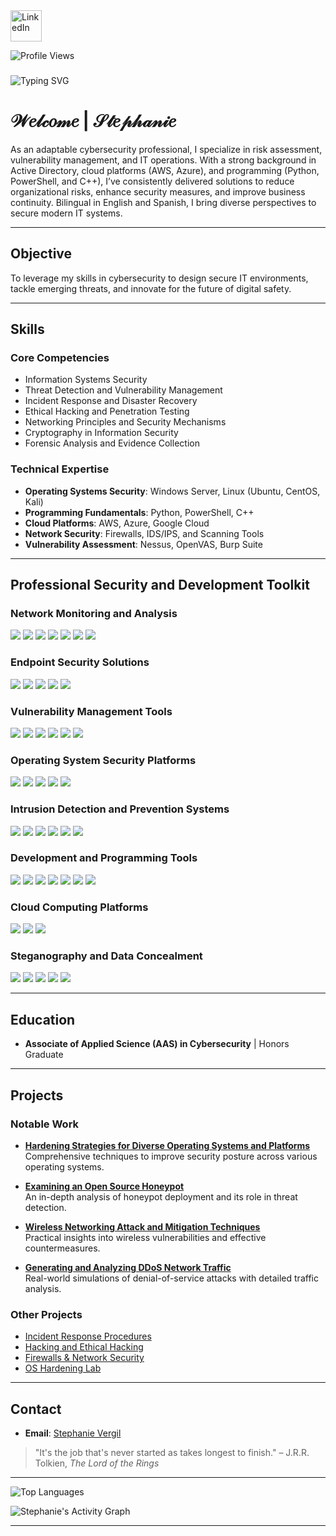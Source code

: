 <a href="https://linkedin.com/in/stephanie-vergil-8982142a8">
  <img src="https://user-images.githubusercontent.com/74038190/235294012-0a55e343-37ad-4b0f-924f-c8431d9d2483.gif" alt="LinkedIn" style="width: 50px; height: 50px;">
</a>

![Profile Views](https://komarev.com/ghpvc/?username=StephVergil&color=ff79c6)

###  
![Typing SVG](https://readme-typing-svg.herokuapp.com?font=Raleway+Dots&size=25&duration=4000&color=D16EE8&lines=Cybersecurity+Analyst;Information+Security+Specialist;Network+Defense+Strategist;Intrusion+Detection+Expert;Operating+System+Security+Practitioner;Cloud+Computing+Professional;Ethical+Hacking+Specialist;Digital+Forensics+Investigator;Firewall+and+Network+Security+Specialist;Security+Assessment+and+Auditing+Advisor)


# 𝒲𝑒𝓁𝒸𝑜𝓂𝑒 | 𝒮𝓉𝑒𝓅𝒽𝒶𝓃𝒾𝑒

As an adaptable cybersecurity professional, I specialize in risk assessment, vulnerability management, and IT operations. With a strong background in Active Directory, cloud platforms (AWS, Azure), and programming (Python, PowerShell, and C++), I’ve consistently delivered solutions to reduce organizational risks, enhance security measures, and improve business continuity. Bilingual in English and Spanish, I bring diverse perspectives to secure modern IT systems.

---

## Objective  

To leverage my skills in cybersecurity to design secure IT environments, tackle emerging threats, and innovate for the future of digital safety.

---

## Skills  

### Core Competencies  
- Information Systems Security  
- Threat Detection and Vulnerability Management  
- Incident Response and Disaster Recovery  
- Ethical Hacking and Penetration Testing  
- Networking Principles and Security Mechanisms  
- Cryptography in Information Security  
- Forensic Analysis and Evidence Collection  

### Technical Expertise  
- **Operating Systems Security**: Windows Server, Linux (Ubuntu, CentOS, Kali)  
- **Programming Fundamentals**: Python, PowerShell, C++  
- **Cloud Platforms**: AWS, Azure, Google Cloud  
- **Network Security**: Firewalls, IDS/IPS, and Scanning Tools  
- **Vulnerability Assessment**: Nessus, OpenVAS, Burp Suite  

---

## Professional Security and Development Toolkit  

### Network Monitoring and Analysis  
<div>
<a href="https://www.wireshark.org/"><img src="https://img.shields.io/badge/-Wireshark-000000?&style=for-the-badge&logo=Wireshark&logoColor=deeppink" /></a>  
<a href="https://nmap.org/"><img src="https://img.shields.io/badge/-Nmap-000000?&style=for-the-badge&logo=Nmap&logoColor=deeppink" /></a>  
<a href="https://www.wireshark.org/docs/man-pages/"><img src="https://img.shields.io/badge/-Packet_Analysis-000000?&style=for-the-badge&logo=Linux&logoColor=deeppink" /></a>  
<a href="https://tcpdump.org/"><img src="https://img.shields.io/badge/-TCPdump-000000?&style=for-the-badge&logo=Linux&logoColor=deeppink" /></a>  
<a href="https://netcat.sourceforge.net/"><img src="https://img.shields.io/badge/-Netcat-000000?&style=for-the-badge&logo=Linux&logoColor=deeppink" /></a>
<a href="https://www.zabbix.com/"><img src="https://img.shields.io/badge/-Zabbix-000000?&style=for-the-badge&logo=Zabbix&logoColor=deeppink" /></a>
<a href="https://nagios.org/"><img src="https://img.shields.io/badge/-Nagios-000000?&style=for-the-badge&logo=Nagios&logoColor=deeppink" /></a>
</div>

### Endpoint Security Solutions  
<div>
<a href="https://www.microsoft.com/en-us/security/business/threat-protection/microsoft-defender-endpoint"><img src="https://img.shields.io/badge/-Windows_Defender-000000?&style=for-the-badge&logo=Microsoft&logoColor=deeppink" /></a>  
<a href="https://www.broadcom.com/products/cyber-security/endpoint/symantec-endpoint-protection"><img src="https://img.shields.io/badge/-Symantec_Endpoint_Protection-000000?&style=for-the-badge&logo=Symantec&logoColor=deeppink" /></a>  
<a href="https://www.crowdstrike.com/"><img src="https://img.shields.io/badge/-CrowdStrike-000000?&style=for-the-badge&logo=CrowdStrike&logoColor=deeppink" /></a>  
<a href="https://www.carbonblack.com/"><img src="https://img.shields.io/badge/-Carbon_Black-000000?&style=for-the-badge&logo=CarbonBlack&logoColor=deeppink" /></a>
<a href="https://www.trendmicro.com/"><img src="https://img.shields.io/badge/-TrendMicro-000000?&style=for-the-badge&logo=TrendMicro&logoColor=deeppink" /></a>
</div>

### Vulnerability Management Tools  
<div>
<a href="https://www.tenable.com/products/nessus"><img src="https://img.shields.io/badge/-Nessus-000000?&style=for-the-badge&logo=Nessus&logoColor=deeppink" /></a>  
<a href="https://www.qualys.com/"><img src="https://img.shields.io/badge/-Qualys-000000?&style=for-the-badge&logo=Qualys&logoColor=deeppink" /></a>  
<a href="https://www.openvas.org/"><img src="https://img.shields.io/badge/-OpenVAS-000000?&style=for-the-badge&logo=Security&logoColor=deeppink" /></a>  
<a href="https://portswigger.net/burp"><img src="https://img.shields.io/badge/-Burp_Suite-000000?&style=for-the-badge&logo=BurpSuite&logoColor=deeppink" /></a>  
<a href="https://www.kali.org/tools/sqlmap/"><img src="https://img.shields.io/badge/-SQLMap-000000?&style=for-the-badge&logo=SQL&logoColor=deeppink" /></a>
<a href="https://www.rapid7.com/"><img src="https://img.shields.io/badge/-Rapid7-000000?&style=for-the-badge&logo=Rapid7&logoColor=deeppink" /></a>
</div>

### Operating System Security Platforms  
<div>
<a href="https://www.microsoft.com/en-us/windows-server"><img src="https://img.shields.io/badge/-Windows_Server-000000?&style=for-the-badge&logo=Windows&logoColor=deeppink" /></a>
<a href="https://ubuntu.com/"><img src="https://img.shields.io/badge/-Ubuntu-000000?&style=for-the-badge&logo=Ubuntu&logoColor=deeppink" /></a>
<a href="https://www.redhat.com/en/technologies/linux-platforms/enterprise-linux"><img src="https://img.shields.io/badge/-Red_Hat-000000?&style=for-the-badge&logo=RedHat&logoColor=deeppink" /></a>
<a href="https://www.kali.org/"><img src="https://img.shields.io/badge/-Kali_Linux-000000?&style=for-the-badge&logo=KaliLinux&logoColor=deeppink" /></a>
<a href="https://centos.org/"><img src="https://img.shields.io/badge/-CentOS-000000?&style=for-the-badge&logo=CentOS&logoColor=deeppink" /></a>
</div>

### Intrusion Detection and Prevention Systems  
<div>
<a href="https://securityonion.net/"><img src="https://img.shields.io/badge/-Security_Onion-000000?&style=for-the-badge&logo=Security&logoColor=deeppink" /></a>  
<a href="https://snort.org/"><img src="https://img.shields.io/badge/-Snort-000000?&style=for-the-badge&logo=Snort&logoColor=deeppink" /></a>  
<a href="https://suricata.io/"><img src="https://img.shields.io/badge/-Suricata-000000?&style=for-the-badge&logo=Suricata&logoColor=deeppink" /></a>  
<a href="https://zeek.org/"><img src="https://img.shields.io/badge/-Zeek-000000?&style=for-the-badge&logo=Zeek&logoColor=deeppink" /></a>  
<a href="https://www.wazuh.com/"><img src="https://img.shields.io/badge/-Wazuh-000000?&style=for-the-badge&logo=Wazuh&logoColor=deeppink" /></a>
<a href="https://ossec.github.io/"><img src="https://img.shields.io/badge/-OSSEC-000000?&style=for-the-badge&logo=OSSEC&logoColor=deeppink" /></a>
</div>

### Development and Programming Tools  
<div>
<a href="https://code.visualstudio.com/"><img src="https://img.shields.io/badge/-Visual_Studio_Code-000000?&style=for-the-badge&logo=VisualStudioCode&logoColor=deeppink" /></a>
<a href="https://www.python.org/"><img src="https://img.shields.io/badge/-Python-000000?&style=for-the-badge&logo=Python&logoColor=deeppink" /></a>
<a href="https://www.gnu.org/software/bash/"><img src="https://img.shields.io/badge/-Bash-000000?&style=for-the-badge&logo=GNU&logoColor=deeppink" /></a>
<a href="https://git-scm.com/"><img src="https://img.shields.io/badge/-Git-000000?&style=for-the-badge&logo=Git&logoColor=deeppink" /></a>
<a href="https://www.jetbrains.com/pycharm/"><img src="https://img.shields.io/badge/-PyCharm-000000?&style=for-the-badge&logo=PyCharm&logoColor=deeppink" /></a>
<a href="https://cplusplus.com/"><img src="https://img.shields.io/badge/-C++-000000?style=for-the-badge&logo=Cplusplus&logoColor=deeppink" /></a>
<a href="https://developer.apple.com/xcode/"><img src="https://img.shields.io/badge/-Xcode-000000?style=for-the-badge&logo=Xcode&logoColor=deeppink" /></a>
</div>

### Cloud Computing Platforms  
<div>
<a href="https://aws.amazon.com/"><img src="https://img.shields.io/badge/-AWS-000000?&style=for-the-badge&logo=AmazonAWS&logoColor=deeppink" /></a>
<a href="https://azure.microsoft.com/"><img src="https://img.shields.io/badge/-Azure-000000?&style=for-the-badge&logo=MicrosoftAzure&logoColor=deeppink" /></a>
<a href="https://cloud.google.com/"><img src="https://img.shields.io/badge/-Google_Cloud-000000?&style=for-the-badge&logo=GoogleCloud&logoColor=deeppink" /></a>
</div>

### Steganography and Data Concealment  
<div>
<a href="https://www.openstego.com/"><img src="https://img.shields.io/badge/-OpenStego-000000?&style=for-the-badge&logo=Steganography&logoColor=deeppink" /></a>  
<a href="https://github.com/abeluck/stegdetect"><img src="https://img.shields.io/badge/-StegDetect-000000?&style=for-the-badge&logo=Linux&logoColor=deeppink" /></a>  
<a href="https://cryptii.com/"><img src="https://img.shields.io/badge/-Cryptii-000000?&style=for-the-badge&logo=Tools&logoColor=deeppink" /></a>  
<a href="https://stegosuite.org/"><img src="https://img.shields.io/badge/-StegoSuite-000000?&style=for-the-badge&logo=Linux&logoColor=deeppink" /></a>
<a href="https://github.com/JohnHammond/Steganography"><img src="https://img.shields.io/badge/-Stego_Toolbox-000000?&style=for-the-badge&logo=GitHub&logoColor=deeppink" /></a>
</div>

---

## Education  

- **Associate of Applied Science (AAS) in Cybersecurity** | Honors Graduate  

---

## Projects  

### Notable Work  

- **[Hardening Strategies for Diverse Operating Systems and Platforms](https://github.com/StephVergil/Hardening-Strategies-for-Diverse-Operating-Systems-and-Platforms)**  
  Comprehensive techniques to improve security posture across various operating systems.  

- **[Examining an Open Source Honeypot](https://github.com/StephVergil/Examining-an-Open-Source-Honeypot)**  
  An in-depth analysis of honeypot deployment and its role in threat detection.  

- **[Wireless Networking Attack and Mitigation Techniques](https://github.com/StephVergil/Wireless-Networking-Attack-and-Mitigation-Techniques)**  
  Practical insights into wireless vulnerabilities and effective countermeasures.  

- **[Generating and Analyzing DDoS Network Traffic](https://github.com/StephVergil/Generating-capturing-and-Analyzing-DoS-and-DDoS-centric-Network-Traffic)**  
  Real-world simulations of denial-of-service attacks with detailed traffic analysis.  

### Other Projects  

- [Incident Response Procedures](https://github.com/StephVergil/Incident-Response-Procedures)  
- [Hacking and Ethical Hacking](https://github.com/StephVergil/Hacking-and-Ethical-Hacking)  
- [Firewalls & Network Security](https://github.com/StephVergil/Firewalls-Network-Security)  
- [OS Hardening Lab](https://github.com/StephVergil/OS-Hardening-Lab-Results/tree/main)  

---

## Contact  


- **Email**: [Stephanie Vergil](mailto:Stephanievergil95@gmail.com)  

> "It's the job that's never started as takes longest to finish." – J.R.R. Tolkien, *The Lord of the Rings*

---

![Top Languages](https://github-readme-stats.vercel.app/api/top-langs/?username=StephVergil&layout=compact&theme=radical)

![Stephanie's Activity Graph](https://github-readme-activity-graph.vercel.app/graph?username=StephVergil&bg_color=0f0f0f&color=ff79c6&line=bd93f9&point=ff5555&area=true&area_color=ff79c6&hide_border=true)


---
